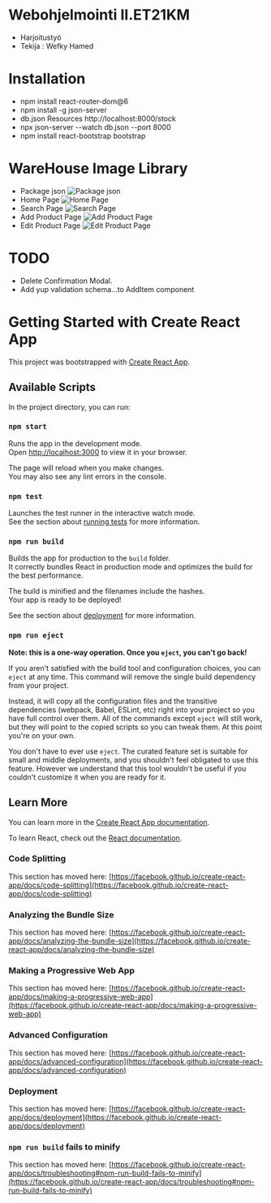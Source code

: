 #  Webohjelmointi II.ET21KM 
 * Harjoitustyö
 * Tekija : Wefky Hamed

# Installation
* npm install react-router-dom@6
* npm install -g json-server
* db.json Resources
  http://localhost:8000/stock
* npx json-server --watch db.json --port 8000
* npm install react-bootstrap bootstrap

# WareHouse Image Library
* Package json
![Package json](https://user-images.githubusercontent.com/97392010/167570513-2d2df47a-e1ca-4f03-b915-cd9c2d2dae6b.png)
* Home Page
![Home Page](https://user-images.githubusercontent.com/97392010/167566580-2e49be5e-263c-4153-b880-48dcfbee4d57.png)
* Search Page
![Search Page](https://user-images.githubusercontent.com/97392010/167567479-11affed4-a487-40e0-86c5-594767aaeb24.png)
* Add Product Page
![Add Product Page](https://user-images.githubusercontent.com/97392010/167567689-c9c14967-d9d3-4a7b-825c-40a1d73169c3.png)
* Edit Product Page
![Edit Product Page](https://user-images.githubusercontent.com/97392010/167567799-9c986854-2f81-4ea4-8efa-3872f65851b2.png)


# TODO
* Delete Confirmation Modal.
* Add yup validation schema...to AddItem component


# Getting Started with Create React App

This project was bootstrapped with [Create React App](https://github.com/facebook/create-react-app).

## Available Scripts

In the project directory, you can run:

### `npm start`

Runs the app in the development mode.\
Open [http://localhost:3000](http://localhost:3000) to view it in your browser.

The page will reload when you make changes.\
You may also see any lint errors in the console.

### `npm test`

Launches the test runner in the interactive watch mode.\
See the section about [running tests](https://facebook.github.io/create-react-app/docs/running-tests) for more information.

### `npm run build`

Builds the app for production to the `build` folder.\
It correctly bundles React in production mode and optimizes the build for the best performance.

The build is minified and the filenames include the hashes.\
Your app is ready to be deployed!

See the section about [deployment](https://facebook.github.io/create-react-app/docs/deployment) for more information.

### `npm run eject`

**Note: this is a one-way operation. Once you `eject`, you can't go back!**

If you aren't satisfied with the build tool and configuration choices, you can `eject` at any time. This command will remove the single build dependency from your project.

Instead, it will copy all the configuration files and the transitive dependencies (webpack, Babel, ESLint, etc) right into your project so you have full control over them. All of the commands except `eject` will still work, but they will point to the copied scripts so you can tweak them. At this point you're on your own.

You don't have to ever use `eject`. The curated feature set is suitable for small and middle deployments, and you shouldn't feel obligated to use this feature. However we understand that this tool wouldn't be useful if you couldn't customize it when you are ready for it.

## Learn More

You can learn more in the [Create React App documentation](https://facebook.github.io/create-react-app/docs/getting-started).

To learn React, check out the [React documentation](https://reactjs.org/).

### Code Splitting

This section has moved here: [https://facebook.github.io/create-react-app/docs/code-splitting](https://facebook.github.io/create-react-app/docs/code-splitting)

### Analyzing the Bundle Size

This section has moved here: [https://facebook.github.io/create-react-app/docs/analyzing-the-bundle-size](https://facebook.github.io/create-react-app/docs/analyzing-the-bundle-size)

### Making a Progressive Web App

This section has moved here: [https://facebook.github.io/create-react-app/docs/making-a-progressive-web-app](https://facebook.github.io/create-react-app/docs/making-a-progressive-web-app)

### Advanced Configuration

This section has moved here: [https://facebook.github.io/create-react-app/docs/advanced-configuration](https://facebook.github.io/create-react-app/docs/advanced-configuration)

### Deployment

This section has moved here: [https://facebook.github.io/create-react-app/docs/deployment](https://facebook.github.io/create-react-app/docs/deployment)

### `npm run build` fails to minify

This section has moved here: [https://facebook.github.io/create-react-app/docs/troubleshooting#npm-run-build-fails-to-minify](https://facebook.github.io/create-react-app/docs/troubleshooting#npm-run-build-fails-to-minify)
